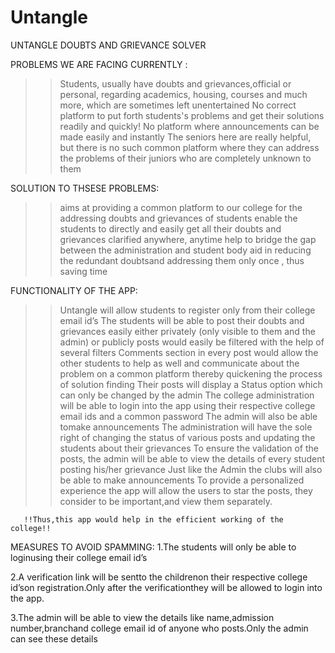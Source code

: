 # Untangle
UNTANGLE
DOUBTS AND GRIEVANCE SOLVER

PROBLEMS WE ARE FACING CURRENTLY :

>> Students, usually have doubts and grievances,official or personal, regarding academics, housing, courses and much more, which are sometimes left unentertained
>> No correct platform to put forth students's problems and get their solutions readily and quickly!
>> No platform where  announcements can be made easily and instantly
>> The seniors here are really helpful, but there is no such common platform where they can address the problems of their juniors who are completely unknown to them


SOLUTION TO THSESE PROBLEMS:

>> aims at providing a common platform to our college for the addressing doubts and grievances of students
>> enable the students to directly and easily get all their doubts and grievances clarified anywhere, anytime
>> help to bridge the gap between the administration and student body
>> aid in reducing the redundant doubtsand addressing them only once , thus saving time

FUNCTIONALITY OF THE APP:

>> Untangle will allow students to register only from their college email id’s
>> The students will be able to post their doubts and grievances easily either privately (only visible to them and the admin) or publicly
>>  posts would easily be filtered with the help of several filters
>> Comments section in every post would allow the other students to help as well and communicate about the problem on a common platform thereby quickening the process of      solution finding
>> Their posts will display a Status option which can only be changed by the admin
>> The college administration will be able to login into the app using their respective college email ids and a common password
>> The admin will also be able tomake announcements
>> The administration will have the sole right of changing the status of various posts and updating the students about their grievances
>> To ensure the validation of the posts, the admin will be able to view the details of every student posting his/her grievance
>> Just like the Admin the clubs will also be able to make announcements
>> To provide a personalized experience the app will allow the users to star the posts, they consider to be important,and view them separately. 

       !!Thus,this app would help in the efficient working of the college!!
       
MEASURES TO AVOID SPAMMING:
1.The students will only be able to loginusing their college email id’s

2.A verification link will be sentto the childrenon their respective college id’son registration.Only after the verificationthey will be allowed to login into the app.

3.The admin will be able to view the details like name,admission number,branchand college email id of anyone who posts.Only the admin can see these details

